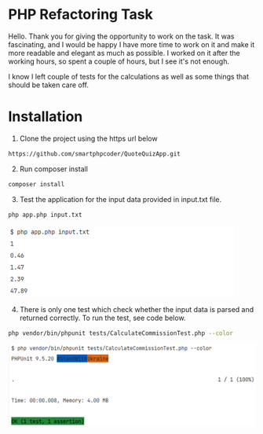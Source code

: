 # PHP Refactoring Task
Hello. Thank you for giving the opportunity to work on the task. It was fascinating, and I would be happy I have
more time to work on it and make it more readable and elegant as much as possible. I worked on it after the working hours,
so spent a couple of hours, but I see it's not enough.

I know I left couple of tests for the calculations as well as some things that should be taken care off.

# Installation
1. Clone the project using the https url below

```bash
https://github.com/smartphpcoder/QuoteQuizApp.git
```

2. Run composer install
```bash
composer install
```

3. Test the application for the input data provided in input.txt file.
```bash
php app.php input.txt
```

![Calculate Commission Results](/images/calculate_commission_results.png)

4. There is only one test which check whether the input data is parsed and returned correctly. To run the test,
see code below.
```bash
php vendor/bin/phpunit tests/CalculateCommissionTest.php --color
```

![Test Results](/images/test_result.png)